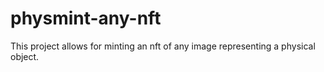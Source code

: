 # physmint-any-nft
This project allows for minting an nft of any image representing a physical object.
